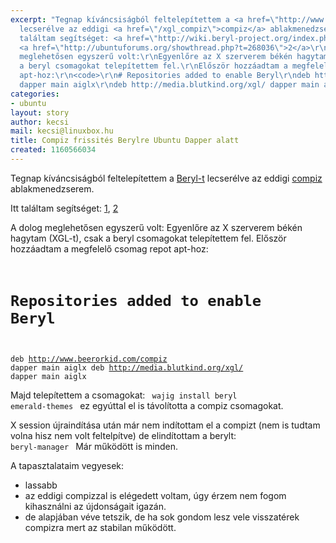 ```yaml
---
excerpt: "Tegnap kíváncsiságból feltelepítettem a <a href=\"http://www.beryl-project.org/\">Beryl-t</a>
  lecserélve az eddigi <a href=\"/xgl_compiz\">compiz</a> ablakmenedzserem.\r\n\r\nItt
  találtam segítséget: <a href=\"http://wiki.beryl-project.org/index.php/Install/Ubuntu/Dapper/XGL\">1</a>,
  <a href=\"http://ubuntuforums.org/showthread.php?t=268036\">2</a>\r\n\r\nA dolog
  meglehetősen egyszerű volt:\r\nEgyenlőre az X szerverem békén hagytam (XGL-t), csak
  a beryl csomagokat telepítettem fel.\r\nElőször hozzáadtam a megfelelő csomag repot
  apt-hoz:\r\n<code>\r\n# Repositories added to enable Beryl\r\ndeb http://www.beerorkid.com/compiz
  dapper main aiglx\r\ndeb http://media.blutkind.org/xgl/ dapper main aiglx\r\n</code>\r\n"
categories:
- ubuntu
layout: story
author: kecsi
mail: kecsi@linuxbox.hu
title: Compiz frissités Berylre Ubuntu Dapper alatt
created: 1160566034
---
```

Tegnap kíváncsiságból feltelepítettem a <a href="http://www.beryl-project.org/">Beryl-t</a> lecserélve az eddigi <a href="/xgl_compiz">compiz</a> ablakmenedzserem.

Itt találtam segítséget: <a href="http://wiki.beryl-project.org/index.php/Install/Ubuntu/Dapper/XGL">1</a>, <a href="http://ubuntuforums.org/showthread.php?t=268036">2</a>

A dolog meglehetősen egyszerű volt:
Egyenlőre az X szerverem békén hagytam (XGL-t), csak a beryl csomagokat telepítettem fel.
Először hozzáadtam a megfelelő csomag repot apt-hoz:
<code>
# Repositories added to enable Beryl
deb http://www.beerorkid.com/compiz dapper main aiglx
deb http://media.blutkind.org/xgl/ dapper main aiglx
</code>
<!--break-->
Majd telepítettem a csomagokat:
<code>
wajig install beryl emerald-themes
</code>
ez egyúttal el is távolította a compiz csomagokat.

X session újraindítása után már nem indítottam el a compizt (nem is tudtam volna hisz nem volt feltelpítve) de elindítottam a berylt:
<code>
beryl-manager
</code>
Már működött is minden.

A tapasztalataim vegyesek:
 - lassabb
 - az eddigi compizzal is elégedett voltam, úgy érzem nem fogom kihasználni az újdonságait igazán.
 - de alapjában véve tetszik, de ha sok gondom lesz vele visszatérek compizra mert az stabilan működött.
